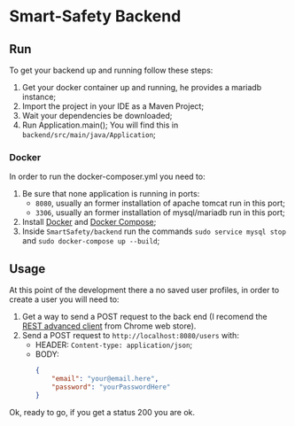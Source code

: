 # Smart-Safety Backend

## Run
To get your backend up and running follow these steps:
1. Get your docker container up and running, he provides a mariadb instance;
2. Import the project in your IDE as a Maven Project;
3. Wait your dependencies be downloaded;
4. Run Application.main(); You will find this in `backend/src/main/java/Application`;

### Docker
In order to run the docker-composer.yml you need to:
1. Be sure that none application is running in ports:
    - `8080`, usually an former installation of apache tomcat run in this port;
    - `3306`, usually an former installation of mysql/mariadb run in this port;
2. Install [Docker](https://docs.docker.com/engine/installation/) and [Docker Compose](https://docs.docker.com/compose/install/);
3. Inside `SmartSafety/backend` run the commands `sudo service mysql stop` and
`sudo docker-compose up --build`;

## Usage
At this point of the development there a no saved user profiles, in order to create a user you will need to:
1. Get a way to send a POST request to the back end (I recomend the [REST advanced client](https://chrome.google.com/webstore/detail/advanced-rest-client/hgmloofddffdnphfgcellkdfbfbjeloo) from Chrome web store).
2. Send a POST request to `http://localhost:8080/users` with:
    - HEADER: `Content-type: application/json`;
    - BODY:
        ```json
        {
            "email": "your@email.here",
            "password": "yourPasswordHere"
        }
        ```
Ok, ready to go, if you get a status 200 you are ok.
